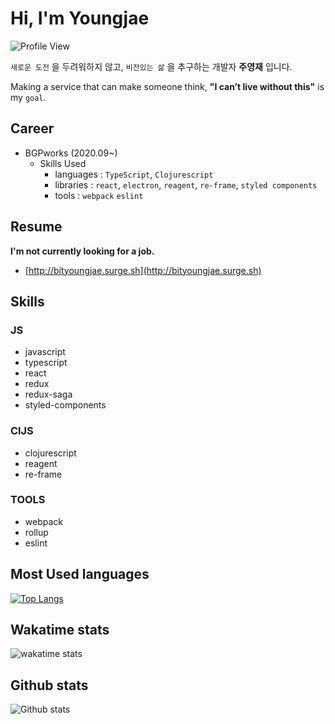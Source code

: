 # Hi, I'm Youngjae

![Profile View](https://en9tw80biy8gbvy.m.pipedream.net)

`새로운 도전` 을 두려워하지 않고, `비전있는 삶` 을 추구하는 개발자 **주영재** 입니다.

Making a service that can make someone think, **"I can’t live without this"** is my `goal`.

## Career
- BGPworks (2020.09~)
  - Skills Used
    - languages : `TypeScript`, `Clojurescript`
    - libraries : `react`, `electron`, `reagent`, `re-frame`, `styled components`
    - tools : `webpack` `eslint`

## Resume

**I'm not currently looking for a job.**
- [http://bityoungjae.surge.sh](http://bityoungjae.surge.sh)

## Skills
### JS
- javascript
- typescript
- react
- redux
- redux-saga
- styled-components

### ClJS
- clojurescript
- reagent
- re-frame

### TOOLS
- webpack
- rollup
- eslint

## Most Used languages

[![Top Langs](https://github-readme-stats.vercel.app/api/top-langs/?username=BitYoungjae&langs_count=11&hide=XSLT,HTML,CSS)](https://github.com/BitYoungjae/github-readme-stats)

## Wakatime stats

![wakatime stats](https://github-readme-stats.vercel.app/api/wakatime?username=BitYoungjae)

## Github stats

![Github stats](https://github-readme-stats.vercel.app/api?username=BitYoungjae&count_private=true&show_icons=true&cache_seconds=1800&theme=react&line_height=35&custom_title=%EC%A3%BC%EC%98%81%EC%9E%AC%EC%9D%98%20%EA%B9%83%ED%97%99%20%ED%94%84%EB%A1%9C%ED%95%84%20(BitYoungjae's%20Github%20Stats))
